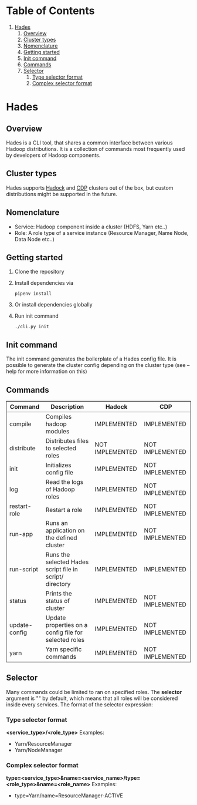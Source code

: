 
# Table of Contents

1.  [Hades](#orga61df08)
    1.  [Overview](#orgedbb972)
    2.  [Cluster types](#org0784c9c)
    3.  [Nomenclature](#orgb83803a)
    4.  [Getting started](#org98fcab1)
    5.  [Init command](#org10afd48)
    6.  [Commands](#org9e4842c)
    7.  [Selector](#org617e946)
        1.  [Type selector format](#orgc8e95a4)
        2.  [Complex selector format](#org9b75e90)


<a id="orga61df08"></a>

# Hades


<a id="orgedbb972"></a>

## Overview

Hades is a CLI tool, that shares a common interface between various Hadoop distributions. It is a collection of commands most frequently used by developers of Hadoop components.


<a id="org0784c9c"></a>

## Cluster types

Hades supports [Hadock](https://github.com/9uapaw/docker-hadoop-dev) and [CDP](https://www.cloudera.com/products/cloudera-data-platform.html) clusters out of the box, but custom distributions might be supported in the future.


<a id="orgb83803a"></a>

## Nomenclature

-   Service: Hadoop component inside a cluster (HDFS, Yarn etc..)
-   Role: A role type of a service instance (Resource Manager, Name Node, Data Node etc..)


<a id="org98fcab1"></a>

## Getting started

1.  Clone the repository
2.  Install dependencies via
    
        pipenv install
3.  Or install dependencies globally
4.  Run init command
    
        ./cli.py init


<a id="org10afd48"></a>

## Init command

The init command generates the boilerplate of a Hades config file. It is possible to generate the cluster config depending on the cluster type (see &#x2013;help for more information on this)


<a id="org9e4842c"></a>

## Commands

<table border="2" cellspacing="0" cellpadding="6" rules="groups" frame="hsides">


<colgroup>
<col  class="org-left" />

<col  class="org-left" />

<col  class="org-left" />

<col  class="org-left" />
</colgroup>
<thead>
<tr>
<th scope="col" class="org-left">Command</th>
<th scope="col" class="org-left">Description</th>
<th scope="col" class="org-left">Hadock</th>
<th scope="col" class="org-left">CDP</th>
</tr>
</thead>

<tbody>
<tr>
<td class="org-left">compile</td>
<td class="org-left">Compiles hadoop modules</td>
<td class="org-left">IMPLEMENTED</td>
<td class="org-left">IMPLEMENTED</td>
</tr>


<tr>
<td class="org-left">distribute</td>
<td class="org-left">Distributes files to selected roles</td>
<td class="org-left">NOT IMPLEMENTED</td>
<td class="org-left">NOT IMPLEMENTED</td>
</tr>


<tr>
<td class="org-left">init</td>
<td class="org-left">Initializes config file</td>
<td class="org-left">IMPLEMENTED</td>
<td class="org-left">NOT IMPLEMENTED</td>
</tr>


<tr>
<td class="org-left">log</td>
<td class="org-left">Read the logs of Hadoop roles</td>
<td class="org-left">IMPLEMENTED</td>
<td class="org-left">NOT IMPLEMENTED</td>
</tr>


<tr>
<td class="org-left">restart-role</td>
<td class="org-left">Restart a role</td>
<td class="org-left">IMPLEMENTED</td>
<td class="org-left">NOT IMPLEMENTED</td>
</tr>


<tr>
<td class="org-left">run-app</td>
<td class="org-left">Runs an application on the defined cluster</td>
<td class="org-left">IMPLEMENTED</td>
<td class="org-left">NOT IMPLEMENTED</td>
</tr>


<tr>
<td class="org-left">run-script</td>
<td class="org-left">Runs the selected Hades script file in  script/ directory</td>
<td class="org-left">IMPLEMENTED</td>
<td class="org-left">IMPLEMENTED</td>
</tr>


<tr>
<td class="org-left">status</td>
<td class="org-left">Prints the status of cluster</td>
<td class="org-left">IMPLEMENTED</td>
<td class="org-left">NOT IMPLEMENTED</td>
</tr>


<tr>
<td class="org-left">update-config</td>
<td class="org-left">Update properties on a config file for  selected roles</td>
<td class="org-left">IMPLEMENTED</td>
<td class="org-left">NOT IMPLEMENTED</td>
</tr>


<tr>
<td class="org-left">yarn</td>
<td class="org-left">Yarn specific commands</td>
<td class="org-left">IMPLEMENTED</td>
<td class="org-left">NOT IMPLEMENTED</td>
</tr>
</tbody>
</table>


<a id="org617e946"></a>

## Selector

Many commands could be limited to ran on specified roles. The **selector** argument is "" by default, which means that all roles will be considered inside every services. The format of the selector expression:


<a id="orgc8e95a4"></a>

### Type selector format

**<service\_type>/<role\_type>**
Examples:

-   Yarn/ResourceManager
-   Yarn/NodeManager


<a id="org9b75e90"></a>

### Complex selector format

**type=<service\_type>&name=<service\_name>/type=<role\_type>&name=<role\_name>**
Examples:

-   type=Yarn/name=ResourceManager-ACTIVE

